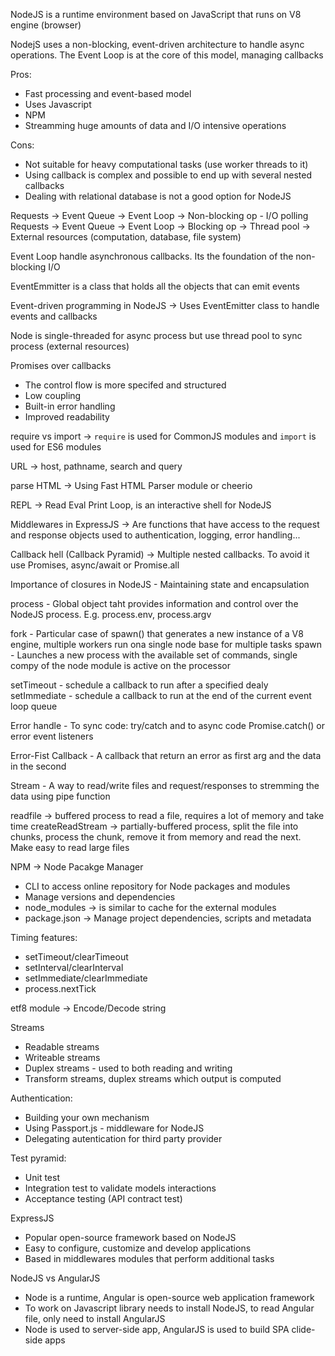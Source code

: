 NodeJS is a runtime environment based on JavaScript that runs on V8 engine (browser)

NodejS uses a non-blocking, event-driven architecture to handle async operations. The Event Loop is at the core of this model, managing callbacks

Pros:
- Fast processing and event-based model
- Uses Javascript
- NPM
- Streamming huge amounts of data and I/O intensive operations

Cons:
- Not suitable for heavy computational tasks (use worker threads to it)
- Using callback is complex and possible to end up with several nested callbacks
- Dealing with relational database is not a good option for NodeJS

Requests -> Event Queue -> Event Loop -> Non-blocking op - I/O polling
Requests -> Event Queue -> Event Loop -> Blocking op -> Thread pool -> External resources (computation, database, file system)

Event Loop handle asynchronous callbacks. Its the foundation of the non-blocking I/O

EventEmmitter is a class that holds all the objects that can emit events

Event-driven programming in NodeJS -> Uses EventEmitter class to handle events and callbacks

Node is single-threaded for async process but use thread pool to sync process (external resources)

Promises over callbacks
- The control flow is more specifed and structured
- Low coupling
- Built-in error handling
- Improved readability

require vs import -> `require` is used for CommonJS modules and `import` is used for ES6 modules

URL -> host, pathname, search and query

parse HTML -> Using Fast HTML Parser module or cheerio

REPL -> Read Eval Print Loop, is an interactive shell for NodeJS

Middlewares in ExpressJS -> Are functions that have access to the request and response objects used to authentication, logging, error handling...

Callback hell (Callback Pyramid) -> Multiple nested callbacks. To avoid it use Promises, async/await or Promise.all

Importance of closures in NodeJS - Maintaining state and encapsulation

process - Global object taht provides information and control over the NodeJS process. E.g. process.env, process.argv  

fork - Particular case of spawn() that generates a new instance of a V8 engine, multiple workers run ona  single node base for multiple tasks
spawn - Launches a new process with the available set of commands, single compy of the node module is active on the processor

setTimeout - schedule a callback to run after a specified dealy
setImmediate - schedule a callback to run at the end of the current event loop queue

Error handle - To sync code: try/catch and to async code Promise.catch() or error event listeners

Error-Fist Callback - A callback that return an error as first arg and the data in the second

Stream - A way to read/write files and request/responses to stremming the data using pipe function

readfile -> buffered process to read a file, requires a lot of memory and take time
createReadStream -> partially-buffered process, split the file into chunks, process the chunk, remove it from memory and read the next. Make easy to read large files

NPM -> Node Pacakge Manager
- CLI to access online repository for Node packages and modules
- Manage versions and dependencies
- node_modules -> is similar to cache for the external modules
- package.json -> Manage project dependencies, scripts and metadata

Timing features:
- setTimeout/clearTimeout
- setInterval/clearInterval
- setImmediate/clearImmediate
- process.nextTick

etf8 module -> Encode/Decode string

Streams
- Readable streams
- Writeable streams
- Duplex streams - used to both reading and writing
- Transform streams, duplex streams which output is computed

Authentication:
- Building your own mechanism
- Using Passport.js - middleware for NodeJS
- Delegating autentication for third party provider

Test pyramid:
- Unit test
- Integration test to validate models interactions
- Acceptance testing (API contract test)

ExpressJS
- Popular open-source framework based on NodeJS
- Easy to configure, customize and develop applications
- Based in middlewares modules that perform additional tasks

NodeJS vs AngularJS
- Node is a runtime, Angular is open-source web application framework
- To work on Javascript library needs to install NodeJS, to read Angular file, only need to install AngularJS
- Node is used to server-side app, AngularJS is used to build SPA clide-side apps